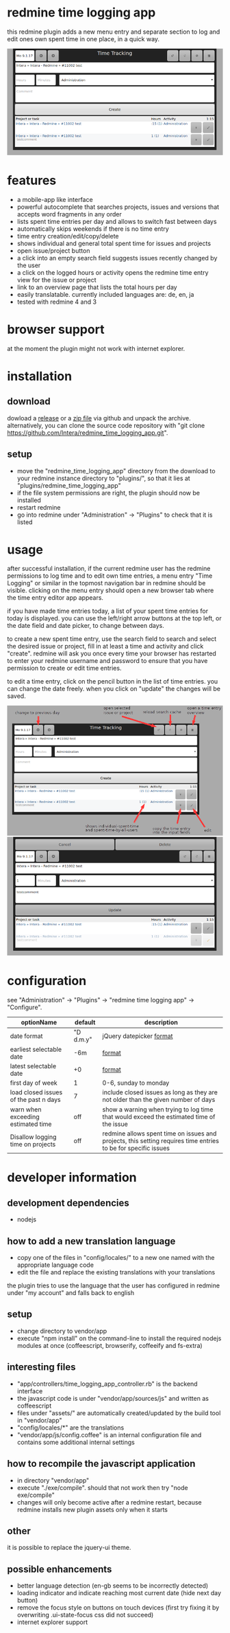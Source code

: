 # redmine time logging app
this redmine plugin adds a new menu entry and separate section to log and edit ones own spent time in one place, in a quick way.

![screenshot-1](other/screenshots/1484135564.png?raw=true)

# features
* a mobile-app like interface
* powerful autocomplete that searches projects, issues and versions that accepts word fragments in any order
* lists spent time entries per day and allows to switch fast between days
* automatically skips weekends if there is no time entry
* time entry creation/edit/copy/delete
* shows individual and general total spent time for issues and projects
* open issue/project button
* a click into an empty search field suggests issues recently changed by the user
* a click on the logged hours or activity opens the redmine time entry view for the issue or project
* link to an overview page that lists the total hours per day
* easily translatable. currently included languages are: de, en, ja
* tested with redmine 4 and 3

# browser support
at the moment the plugin might not work with internet explorer.

# installation
## download
dowload a [release](https://github.com/Intera/redmine_time_logging_app/releases) or a [zip file](https://github.com/Intera/redmine_time_logging_app/archive/master.zip) via github and unpack the archive.
alternatively, you can clone the source code repository with "git clone https://github.com/Intera/redmine_time_logging_app.git".

## setup
* move the "redmine_time_logging_app" directory from the download to your redmine instance directory to "plugins/", so that it lies at "plugins/redmine_time_logging_app"
* if the file system permissions are right, the plugin should now be installed
* restart redmine
* go into redmine under "Administration" -> "Plugins" to check that it is listed

# usage
after successful installation, if the current redmine user has the redmine permissions to log time and to edit own time entries, a menu entry "Time Logging" or similar in the topmost navigation bar in redmine should be visible.
clicking on the menu entry should open a new browser tab where the time entry editor app appears.

if you have made time entries today, a list of your spent time entries for today is displayed.
you can use the left/right arrow buttons at the top left, or the date field and date picker, to change between days.

to create a new spent time entry, use the search field to search and select the desired issue or project, fill in at least a time and activity and click "create". redmine will ask you once every time your browser has restarted to enter your redmine username and password to ensure that you have permission to create or edit time entries.

to edit a time entry, click on the pencil button in the list of time entries. you can change the date freely. when you click on "update" the changes will be saved.

![screenshot-2](other/screenshots/arrows.png?raw=true)
![screenshot-3](other/screenshots/1484135578.png?raw=true)

# configuration
see "Administration" -> "Plugins" -> "redmine time logging app" -> "Configure".

|optionName|default|description|
----|----|----
|date format|"D d.m.y"|jQuery datepicker [format](https://api.jqueryui.com/datepicker/#utility-formatDate)|
|earliest selectable date|-6m|[format](https://api.jqueryui.com/datepicker/#option-minDate)|
|latest selectable date|+0|[format](https://api.jqueryui.com/datepicker/#option-minDate)|
|first day of week|1|0-6, sunday to monday|
|load closed issues of the past n days|7|include closed issues as long as they are not older than the given number of days|
|warn when exceeding estimated time|off|show a warning when trying to log time that would exceed the estimated time of the issue|
|Disallow logging time on projects|off|redmine allows spent time on issues and projects, this setting requires time entries to be for specific issues|

# developer information
## development dependencies
* nodejs

## how to add a new translation language
* copy one of the files in "config/locales/" to a new one named with the appropriate language code
* edit the file and replace the existing translations with your translations

the plugin tries to use the language that the user has configured in redmine under "my account" and falls back to english
## setup
* change directory to vendor/app
* execute "npm install" on the command-line to install the required nodejs modules at once (coffeescript, browserify, coffeeify and fs-extra)

## interesting files
* "app/controllers/time_logging_app_controller.rb" is the backend interface
* the javascript code is under "vendor/app/sources/js" and written as coffeescript
* files under "assets/" are automatically created/updated by the build tool in "vendor/app"
* "config/locales/*" are the translations
* "vendor/app/js/config.coffee" is an internal configuration file and contains some additional internal settings

## how to recompile the javascript application
* in directory "vendor/app"
* execute "./exe/compile". should that not work then try "node exe/compile"
* changes will only become active after a redmine restart, because redmine installs new plugin assets only when it starts

## other
it is possible to replace the jquery-ui theme.

## possible enhancements
* better language detection (en-gb seems to be incorrectly detected)
* loading indicator and indicate reaching most current date (hide next day button)
* remove the focus style on buttons on touch devices (first try fixing it by overwriting .ui-state-focus css did not succeed)
* internet explorer support
